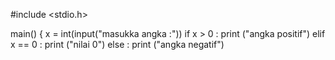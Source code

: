 #include <stdio.h>

main()
{ 
x = int(input("masukka angka :"))
if x > 0 :
    print ("angka positif")
elif x == 0 :
    print ("nilai 0")
else :
    print ("angka negatif")
